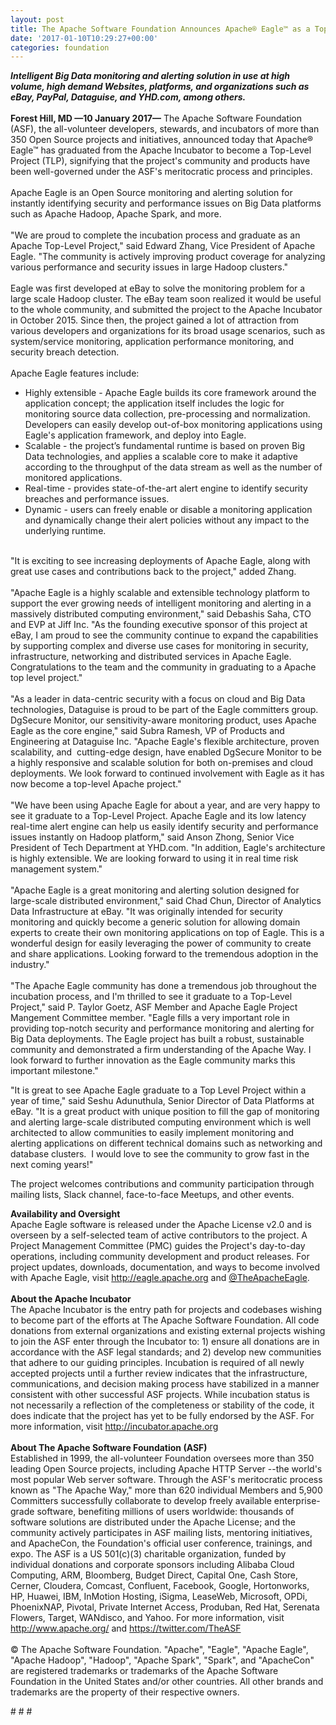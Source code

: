 ```yaml
---
layout: post
title: The Apache Software Foundation Announces Apache® Eagle™ as a Top-Level Project
date: '2017-01-10T10:29:27+00:00'
categories: foundation
---
```

<div><strong><em>Intelligent Big Data monitoring and alerting solution in use at high volume, high demand Websites, platforms, and organizations such as eBay, PayPal, Dataguise, and YHD.com, among others.</em></strong></div> 
  <div><br /></div> 
  <div><strong>Forest Hill, MD —10 January 2017—</strong> The Apache Software Foundation (ASF), the all-volunteer developers, stewards, and incubators of more than 350 Open Source projects and initiatives, announced today that Apache® Eagle™ has graduated from the Apache Incubator to become a Top-Level Project (TLP), signifying that the project's community and products have been well-governed under the ASF's meritocratic process and principles.</div> 
  <div><br /></div> 
  <div>Apache Eagle is an Open Source monitoring and alerting solution for instantly identifying security and performance issues on Big Data platforms such as Apache Hadoop, Apache Spark, and more.</div> 
  <div><br /></div> 
  <div>&quot;We are proud to complete the incubation process and graduate as an Apache Top-Level Project,&quot; said Edward Zhang, Vice President of Apache Eagle. &quot;The community is actively improving product coverage for analyzing various performance and security issues in large Hadoop clusters.&quot;</div> 
  <div><br /></div> 
  <div>Eagle was first developed at eBay to solve the monitoring problem for a large scale Hadoop cluster. The eBay team soon realized it would be useful to the whole community, and submitted the project to the Apache Incubator in October 2015. Since then, the project gained a lot of attraction from various developers and organizations for its broad usage scenarios, such as system/service monitoring, application performance monitoring, and security breach detection.</div> 
  <div><br /></div> 
  <div>Apache Eagle features include:</div> 
  <div> 
    <ul> 
      <li>Highly extensible - Apache Eagle builds its core framework around the application concept; the application itself includes the logic for monitoring source data collection, pre-processing and normalization. Developers can easily develop out-of-box monitoring applications using Eagle's application framework, and deploy into Eagle.</li> 
      <li>Scalable - the project’s fundamental runtime is based on proven Big Data technologies, and applies a scalable core to make it adaptive according to the throughput of the data stream as well as the number of monitored applications.</li> 
      <li>Real-time - provides state-of-the-art alert engine to identify security breaches and performance issues.</li> 
      <li>Dynamic - users can freely enable or disable a monitoring application and dynamically change their alert policies without any impact to the underlying runtime.</li> 
    </ul> 
  </div> 
  <div><br /></div> 
  <div>&quot;It is exciting to see increasing deployments of Apache Eagle, along with great use cases and contributions back to the project,&quot; added Zhang.</div> 
  <div><br /></div> 
  <div>&quot;Apache Eagle is a highly scalable and extensible technology platform to support the ever growing needs of intelligent monitoring and alerting in a massively distributed computing environment,&quot; said Debashis Saha, CTO and EVP at Jiff Inc. &quot;As the founding executive sponsor of this project at eBay, I am proud to see the community continue to expand the capabilities by supporting complex and diverse use cases for monitoring in security, infrastructure, networking and distributed services in Apache Eagle. Congratulations to the team and the community in graduating to a Apache top level project.&quot;</div> 
  <div><br /></div> 
  <div>&quot;As a leader in data-centric security with a focus on cloud and Big Data technologies, Dataguise is proud to be part of the Eagle committers group. DgSecure Monitor, our sensitivity-aware monitoring product, uses Apache Eagle as the core engine,&quot; said Subra Ramesh, VP of Products and Engineering at Dataguise Inc. &quot;Apache Eagle's flexible architecture, proven scalability, and &nbsp;cutting-edge design, have enabled DgSecure Monitor to be a highly responsive and scalable solution for both on-premises and cloud deployments. We look forward to continued involvement with Eagle as it has now become a top-level Apache project.&quot;</div> 
  <div><br /></div> 
  <div>&quot;We have been using Apache Eagle for about a year, and are very happy to see it graduate to a Top-Level Project. Apache Eagle and its low latency real-time alert engine can help us easily identify security and performance issues instantly on Hadoop platform,&quot; said Anson Zhong, Senior Vice President of Tech Department at YHD.com. &quot;In addition, Eagle's architecture is highly extensible. We are looking forward to using it in real time risk management system.&quot;</div> 
  <div><br /></div> 
  <div>&quot;Apache Eagle is a great monitoring and alerting solution designed for large-scale distributed environment,&quot; said Chad Chun, Director of Analytics Data Infrastructure at eBay. &quot;It was originally intended for security monitoring and quickly become a generic solution for allowing domain experts to create their own monitoring applications on top of Eagle. This is a wonderful design for easily leveraging the power of community to create and share applications. Looking forward to the tremendous adoption in the industry.&quot;</div> 
  <div><br /></div> 
  <div>&quot;The Apache Eagle community has done a tremendous job throughout the incubation process, and I'm thrilled to see it graduate to a Top-Level Project,&quot; said P. Taylor Goetz, ASF Member and Apache Eagle Project Mangement Committee member. &quot;Eagle fills a very important role in providing top-notch security and performance monitoring and alerting for Big Data deployments. The Eagle project has built a robust, sustainable community and demonstrated a firm understanding of the Apache Way. I look forward to further innovation as the Eagle community marks this important milestone.&quot;</div> 
  <div> 
    <p>&quot;It is great to see Apache Eagle graduate to a Top Level Project within a year of time,&quot; said Seshu Adunuthula, Senior Director of Data Platforms at eBay. &quot;It is a great product with unique position to fill the gap of monitoring and alerting large-scale distributed computing environment which is well architected to allow communities to easily implement monitoring and alerting applications on different technical domains such as networking and database clusters. &nbsp;I would love to see the community to grow fast in the next coming years!&quot;</p> 
    <p>The project welcomes contributions and community participation through mailing lists, Slack channel, face-to-face Meetups, and other events.</p> 
  </div> 
  <div><strong>Availability and Oversight</strong></div> 
  <div>Apache Eagle software is released under the Apache License v2.0 and is overseen by a self-selected team of active contributors to the project. A Project Management Committee (PMC) guides the Project's day-to-day operations, including community development and product releases. For project updates, downloads, documentation, and ways to become involved with Apache Eagle, visit <a href="http://eagle.apache.org">http://eagle.apache.org</a> and <a href="https://twitter.com/TheApacheEagle">@TheApacheEagle</a>.</div> 
  <div><br /></div> 
  <div><strong>About the Apache Incubator</strong></div> 
  <div>The Apache Incubator is the entry path for projects and codebases wishing to become part of the efforts at The Apache Software Foundation. All code donations from external organizations and existing external projects wishing to join the ASF enter through the Incubator to: 1) ensure all donations are in accordance with the ASF legal standards; and 2) develop new communities that adhere to our guiding principles. Incubation is required of all newly accepted projects until a further review indicates that the infrastructure, communications, and decision making process have stabilized in a manner consistent with other successful ASF projects. While incubation status is not necessarily a reflection of the completeness or stability of the code, it does indicate that the project has yet to be fully endorsed by the ASF. For more information, visit <a href="http://incubator.apache.org">http://incubator.apache.org</a></div> 
  <div><br /></div> 
  <div><strong>About The Apache Software Foundation (ASF)</strong></div> 
  <div>Established in 1999, the all-volunteer Foundation oversees more than 350 leading Open Source projects, including Apache HTTP Server --the world's most popular Web server software. Through the ASF's meritocratic process known as &quot;The Apache Way,&quot; more than 620 individual Members and 5,900 Committers successfully collaborate to develop freely available enterprise-grade software, benefiting millions of users worldwide: thousands of software solutions are distributed under the Apache License; and the community actively participates in ASF mailing lists, mentoring initiatives, and ApacheCon, the Foundation's official user conference, trainings, and expo. The ASF is a US 501(c)(3) charitable organization, funded by individual donations and corporate sponsors including Alibaba Cloud Computing, ARM, Bloomberg, Budget Direct, Capital One, Cash Store, Cerner, Cloudera, Comcast, Confluent, Facebook, Google, Hortonworks, HP, Huawei, IBM, InMotion Hosting, iSigma, LeaseWeb, Microsoft, OPDi, PhoenixNAP, Pivotal, Private Internet Access, Produban, Red Hat, Serenata Flowers, Target, WANdisco, and Yahoo. For more information, visit <a href="http://www.apache.org/">http://www.apache.org/</a> and <a href="https://twitter.com/TheASF">https://twitter.com/TheASF</a></div> 
  <div><br /></div> 
  <div>© The Apache Software Foundation. &quot;Apache&quot;, &quot;Eagle&quot;, &quot;Apache Eagle&quot;, &quot;Apache Hadoop&quot;, &quot;Hadoop&quot;, &quot;Apache Spark&quot;, &quot;Spark&quot;, and &quot;ApacheCon&quot; are registered trademarks or trademarks of the Apache Software Foundation in the United States and/or other countries. All other brands and trademarks are the property of their respective owners.</div> 
  <p># # #</p> 
  <div> 
    <p><br /></p> 
  </div>
